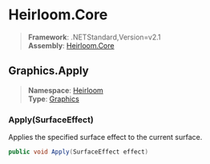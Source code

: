 # Heirloom.Core

> **Framework**: .NETStandard,Version=v2.1  
> **Assembly**: [Heirloom.Core][0]  

## Graphics.Apply

> **Namespace**: [Heirloom][0]  
> **Type**: [Graphics][1]  

### Apply(SurfaceEffect)

Applies the specified surface effect to the current surface.

```cs
public void Apply(SurfaceEffect effect)
```

[0]: ../Heirloom.Core.md
[1]: Heirloom.Graphics.md

